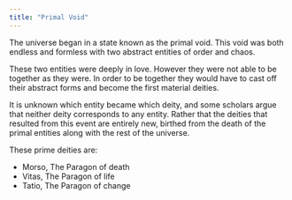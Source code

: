 ```yaml
---
title: "Primal Void"
---
```


The universe began in a state known as the primal void. This void was both endless and formless with two abstract entities of order and chaos. 

These two entities were deeply in love. However they were not able to be together as they were. In order to be together they would have to cast off their abstract forms and become the first material deities. 

It is unknown which entity became which deity, and some scholars argue that neither deity corresponds to any entity. Rather that the deities that resulted from this event are entirely new, birthed from the death of the primal entities along with the rest of the universe. 

These prime deities are:
 - Morso, The Paragon of death
 - Vitas, The Paragon of life
 - Tatio, The Paragon of change